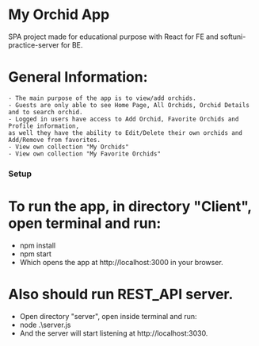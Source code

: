 # My Orchid App

SPA project made for educational purpose with React for FE and softuni-practice-server for BE.

# General Information:
```
- The main purpose of the app is to view/add orchids.
- Guests are only able to see Home Page, All Orchids, Orchid Details and to search orchid.
- Logged in users have access to Add Orchid, Favorite Orchids and Profile information,
as well they have the ability to Edit/Delete their own orchids and Add/Remove from favorites.
- View own collection "My Orchids"
- View own collection "My Favorite Orchids"
```

### Setup
# To run the app, in directory "Client", open terminal and run:

- npm install
- npm start
- Which opens the app at http://localhost:3000 in your browser.
  
# Also should run REST_API server.

- Open directory "server", open inside terminal and run:
- node .\server.js
- And the server will start listening at http://localhost:3030.

